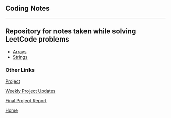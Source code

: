<!---
layout: page
title: "Coding Notes"
permalink: /codingnotes
--->

## Coding Notes
---
Repository for notes taken while solving LeetCode problems
---
* [Arrays](./CodingPractice/Arrays.docx)
* [Strings](./CodingPractice/Strings.docx)

### Other Links
[Project](./project)

[Weekly Project Updates](./updates)

[Final Project Report](./final)

[Home](./)
